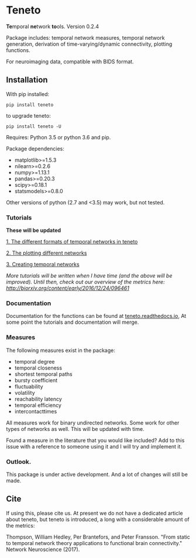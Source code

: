 # Teneto

**Te**mporal **ne**twork **to**ols. Version 0.2.4

Package includes:  temporal network measures, temporal network generation, derivation of time-varying/dynamic connectivity, plotting functions.

For neuroimaging data, compatible with BIDS format.

## Installation

With pip installed:

`pip install teneto`

to upgrade teneto:

`pip install teneto -U`

Requires: Python 3.5 or python 3.6 and pip.

Package dependencies:
- matplotlib>=1.5.3
- nilearn>=0.2.6
- numpy>=1.13.1
- pandas>=0.20.3
- scipy>=0.18.1
- statsmodels>=0.8.0

Other versions of python (2.7 and <3.5) may work, but not tested.

### Tutorials

__These will be updated__

[1. The different formats of temporal networks in teneto](https://github.com/wiheto/teneto/blob/master/examples/01_network_representations.ipynb)


[2. The plotting different networks](https://github.com/wiheto/teneto/blob/master/examples/02_plotting_temporalnetworks.ipynb)


[3. Creating temporal networks ](https://github.com/wiheto/teneto/blob/master/examples/03_creating_temporalnetworks.ipynb)

*More tutorials will be written when I have time (and the above will be improved). Until then, check out our overview of the metrics here: http://biorxiv.org/content/early/2016/12/24/096461*

### Documentation

Documentation for the functions can be found at  [teneto.readthedocs.io](https://teneto.readthedocs.io),  At some point the tutorials and documentation will merge.


### Measures

The following measures exist in the package:

- temporal degree
- temporal closeness
- shortest temporal paths
- bursty coefficient
- fluctuability  
- volatility
- reachability latency
- temporal efficiency
- intercontacttimes

All measures work for binary undirected networks. Some work for other types of networks as well. This will be updated with time.

Found a measure in the literature that you would like included? Add to this issue with a reference to someone using it and I will try and implement it.

### Outlook.

This package is under active development. And a lot of changes will still be made.

## Cite

If using this, please cite us. At present we do not have a dedicated article about teneto, but teneto is introduced, a long with a considerable amount of the metrics:

Thompson, William Hedley, Per Brantefors, and Peter Fransson. "From static to temporal network theory applications to functional brain connectivity." Network Neuroscience (2017).
